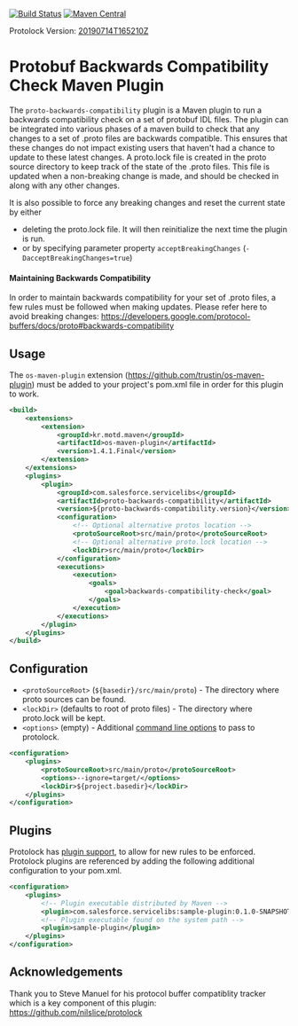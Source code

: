 [![Build Status](https://travis-ci.org/salesforce/proto-backwards-compat-maven-plugin.svg?branch=master)](https://travis-ci.org/salesforce/proto-backwards-compat-maven-plugin) 
[![Maven Central](https://maven-badges.herokuapp.com/maven-central/com.salesforce.servicelibs/proto-backwards-compatibility/badge.svg)](https://maven-badges.herokuapp.com/maven-central/com.salesforce.servicelibs/proto-backwards-compatibility)

Protolock Version: [20190714T165210Z](https://github.com/nilslice/protolock/releases/tag/v0.14.0)

# Protobuf Backwards Compatibility Check Maven Plugin

The <code>proto-backwards-compatibility</code> plugin is a Maven plugin to
run a backwards compatibility check on a set of protobuf IDL files. The plugin
can be integrated into various phases of a maven build to check that any changes to
a set of .proto files are backwards compatible. This ensures that these changes do
not impact existing users that haven't had a chance to update to these latest changes.
A proto.lock file is created in the proto source directory to keep
track of the state of the .proto files. This file is updated when a non-breaking change
is made, and should be checked in along with any other changes.

It is also possible to force any breaking changes and reset the current state
by either 
* deleting the proto.lock file. It will then reinitialize the next time the
plugin is run.
* or by specifying parameter property `acceptBreakingChanges` (`-DacceptBreakingChanges=true`)

#### Maintaining Backwards Compatibility
In order to maintain backwards compatibility for your set of .proto files, a few
rules must be followed when making updates. Please refer here to avoid breaking changes:
https://developers.google.com/protocol-buffers/docs/proto#backwards-compatibility

## Usage

The <code>os-maven-plugin</code> extension (https://github.com/trustin/os-maven-plugin) 
must be added to your project's pom.xml file in order for this plugin to work.

```xml
<build>
    <extensions>
        <extension>
            <groupId>kr.motd.maven</groupId>
            <artifactId>os-maven-plugin</artifactId>
            <version>1.4.1.Final</version>
        </extension>
    </extensions>
    <plugins>
        <plugin>
            <groupId>com.salesforce.servicelibs</groupId>
            <artifactId>proto-backwards-compatibility</artifactId>
            <version>${proto-backwards-compatibility.version}</version>
            <configuration>
                <!-- Optional alternative protos location -->
                <protoSourceRoot>src/main/proto</protoSourceRoot>
                <!-- Optional alternative proto.lock location -->
                <lockDir>src/main/proto</lockDir>
            </configuration>
            <executions>
                <execution>
                    <goals>
                        <goal>backwards-compatibility-check</goal>
                    </goals>
                </execution>
            </executions>
        </plugin>
    </plugins>
</build>
```

## Configuration

* `<protoSourceRoot>` (`${basedir}/src/main/proto`) - The directory where proto sources can be found.
* `<lockDir>` (defaults to root of proto files) - The directory where proto.lock will be kept.
* `<options>` (empty) - Additional [command line options](https://github.com/nilslice/protolock#usage) to pass to protolock.

```xml
<configuration>
    <plugins>
        <protoSourceRoot>src/main/proto</protoSourceRoot>
        <options>--ignore=target/</options>
        <lockDir>${project.basedir}</lockDir>
    </plugins>
</configuration>
```

## Plugins
Protolock has [plugin support](https://github.com/nilslice/protolock/wiki/Plugins), to allow
for new rules to be enforced. Protolock plugins are referenced by adding the following
additional configuration to your pom.xml.

```xml
<configuration>
    <plugins>
        <!-- Plugin executable distributed by Maven -->
        <plugin>com.salesforce.servicelibs:sample-plugin:0.1.0-SNAPSHOT:${os.detected.classifier}</plugin>
        <!-- Plugin executable found on the system path -->
        <plugin>sample-plugin</plugin>
    </plugins>
</configuration>
```

## Acknowledgements
Thank you to Steve Manuel for his protocol buffer compatiblity tracker which
is a key component of this plugin: https://github.com/nilslice/protolock
